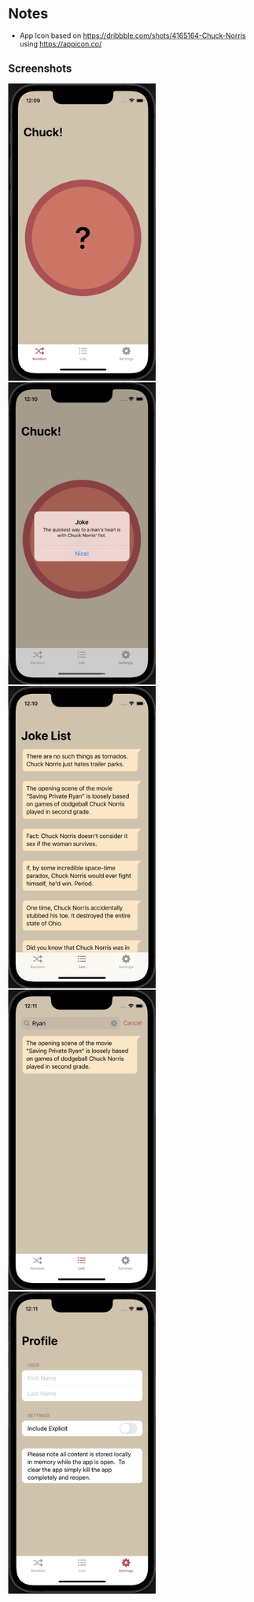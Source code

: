 # Notes

- App Icon based on https://dribbble.com/shots/4165164-Chuck-Norris using https://appicon.co/

## Screenshots

<img title="Home" src="READMEAssets/Home.png" width="300" /> <img title="Home with Joke" src="READMEAssets/HomeJoke.png" width="300" /> <img title="Joke List" src="READMEAssets/JokeList.png" width="300" /> <img title="Joke List Search" src="READMEAssets/JokeListSearch.png" width="300" /> <img title="Settings" src="READMEAssets/Settings.png" width="300" />
